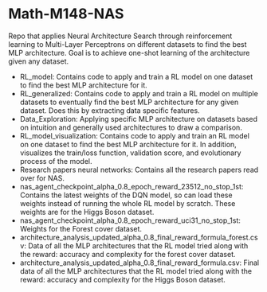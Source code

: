 # Math-M148-NAS
Repo that applies Neural Architecture Search through reinforcement learning to Multi-Layer Perceptrons on different datasets to find the best MLP architecture. Goal is to achieve one-shot learning of the architecture given any dataset. 
- RL_model: Contains code to apply and train a RL model on one dataset to find the best MLP architecture for it.
- RL_generalized: Contains code to apply and train a RL model on multiple datasets to eventually find the best MLP architecture for any given dataset. Does this by extracting data specific features.
- Data_Exploration: Applying specific MLP architecture on datasets based on intuition and generally used architectures to draw a comparison. 
- RL_model_visualization: Contains code to apply and train an RL model on one dataset to find the best MLP architecture for it.  In addition, visualizes the train/loss function, validation score, and evolutionary process of the model.
- Research papers neural networks: Contains all the research papers read over for NAS.
- nas_agent_checkpoint_alpha_0.8_epoch_reward_23512_no_stop_1st: Contains the latest weights of the DQN model, so can load these weights instead of running the whole RL model by scratch. These weights are for the Higgs Boson dataset. 
- nas_agent_checkpoint_alpha_0.8_epoch_reward_uci31_no_stop_1st: Weights for the Forest cover dataset.
- architecture_analysis_updated_alpha_0.8_final_reward_formula_forest.csv: Data of all the MLP architectures that the RL model tried along with the reward: accuracy and complexity for the forest cover dataset.
- architecture_analysis_updated_alpha_0.8_final_reward_formula.csv: Final data of all the MLP architectures that the RL model tried along with the reward: accuracy and complexity for the Higgs Boson dataset.
